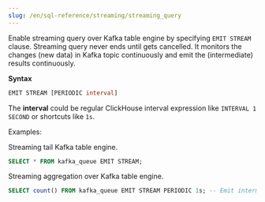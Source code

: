 ```yaml
---
slug: /en/sql-reference/streaming/streaming_query
---
```


Enable streaming query over Kafka table engine by specifying `EMIT STREAM` clause.
Streaming query never ends until gets cancelled. It monitors the changes (new data) in 
Kafka topic continuously and emit the (intermediate) results continuously. 

**Syntax**

```sql
EMIT STREAM [PERIODIC interval] 
```

The **interval** could be regular ClickHouse interval expression like `INTERVAL 1 SECOND` or shortcuts like `1s`.

Examples:

Streaming tail Kafka table engine.

```sql
SELECT * FROM kafka_queue EMIT STREAM;
```

Streaming aggregation over Kafka table engine.

```sql
SELECT count() FROM kafka_queue EMIT STREAM PERIODIC 1s; -- Emit intermediate aggregation results every 1 second
```

